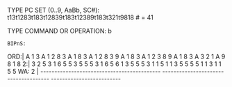 TYPE PC SET (0..9, AaBb, SC#): t13t1283t183t12839t183t12389t183t321t9818
	# = 41

TYPE COMMAND OR OPERATION: b

	BIPnS:

ORD:| A  1  3  A  1  2  8  3  A  1  8  3  A  1  2  8  3  9  A  1  8  3  A  1  2  3  8  9  A  1  8  3  A  3  2  1  A  9  8  1  8
  2:| 3  2  5  3  1  6  5  5  3  5  5  5  3  1  6  5  6  1  3  5  5  5  3  1  1  5  1  1  3  5  5  5  5  1  1  3  1  1  5  5      WA: 2   |
                              -------------------------------------------
                                                               -------------------------------------
                                                                                                   -------------------------
